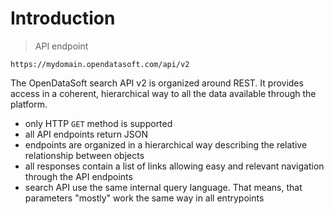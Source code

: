# Introduction

> API endpoint

```text
https://mydomain.opendatasoft.com/api/v2
```

The OpenDataSoft search API v2 is organized around REST. It provides access in a coherent, hierarchical way to all the data available through the platform. 

- only HTTP `GET` method is supported
- all API endpoints return JSON
- endpoints are organized in a hierarchical way describing the relative relationship between objects
- all responses contain a list of links allowing easy and relevant navigation through the API endpoints
- search API use the same internal query language. That means, that parameters "mostly" work the same way in all entrypoints
